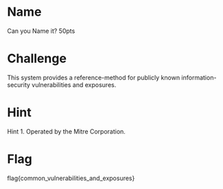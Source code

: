 # Name
Can you Name it? 50pts

# Challenge
This system provides a reference-method for publicly known information-security vulnerabilities and exposures.


# Hint
Hint 1. Operated by the Mitre Corporation.


# Flag
flag{common_vulnerabilities_and_exposures}
